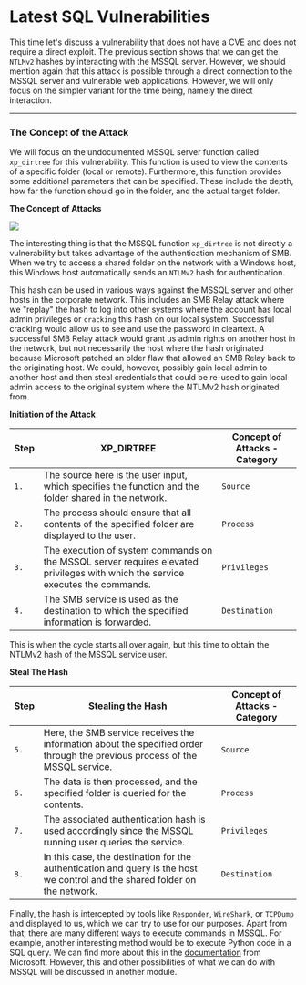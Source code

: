 # Latest SQL Vulnerabilities

This time let's discuss a vulnerability that does not have a CVE and does not require a direct exploit. The previous section shows that we can get the `NTLMv2` hashes by interacting with the MSSQL server. However, we should mention again that this attack is possible through a direct connection to the MSSQL server and vulnerable web applications. However, we will only focus on the simpler variant for the time being, namely the direct interaction.

***

### The Concept of the Attack

We will focus on the undocumented MSSQL server function called `xp_dirtree` for this vulnerability. This function is used to view the contents of a specific folder (local or remote). Furthermore, this function provides some additional parameters that can be specified. These include the depth, how far the function should go in the folder, and the actual target folder.

**The Concept of Attacks**

![](https://academy.hackthebox.com/storage/modules/116/attack\_concept2.png)

The interesting thing is that the MSSQL function `xp_dirtree` is not directly a vulnerability but takes advantage of the authentication mechanism of SMB. When we try to access a shared folder on the network with a Windows host, this Windows host automatically sends an `NTLMv2` hash for authentication.

This hash can be used in various ways against the MSSQL server and other hosts in the corporate network. This includes an SMB Relay attack where we "replay" the hash to log into other systems where the account has local admin privileges or `cracking` this hash on our local system. Successful cracking would allow us to see and use the password in cleartext. A successful SMB Relay attack would grant us admin rights on another host in the network, but not necessarily the host where the hash originated because Microsoft patched an older flaw that allowed an SMB Relay back to the originating host. We could, however, possibly gain local admin to another host and then steal credentials that could be re-used to gain local admin access to the original system where the NTLMv2 hash originated from.

**Initiation of the Attack**

| **Step** | **XP\_DIRTREE**                                                                                                                 | **Concept of Attacks - Category** |
| -------- | ------------------------------------------------------------------------------------------------------------------------------- | --------------------------------- |
| `1.`     | The source here is the user input, which specifies the function and the folder shared in the network.                           | `Source`                          |
| `2.`     | The process should ensure that all contents of the specified folder are displayed to the user.                                  | `Process`                         |
| `3.`     | The execution of system commands on the MSSQL server requires elevated privileges with which the service executes the commands. | `Privileges`                      |
| `4.`     | The SMB service is used as the destination to which the specified information is forwarded.                                     | `Destination`                     |

This is when the cycle starts all over again, but this time to obtain the NTLMv2 hash of the MSSQL service user.

**Steal The Hash**

| **Step** | **Stealing the Hash**                                                                                                       | **Concept of Attacks - Category** |
| -------- | --------------------------------------------------------------------------------------------------------------------------- | --------------------------------- |
| `5.`     | Here, the SMB service receives the information about the specified order through the previous process of the MSSQL service. | `Source`                          |
| `6.`     | The data is then processed, and the specified folder is queried for the contents.                                           | `Process`                         |
| `7.`     | The associated authentication hash is used accordingly since the MSSQL running user queries the service.                    | `Privileges`                      |
| `8.`     | In this case, the destination for the authentication and query is the host we control and the shared folder on the network. | `Destination`                     |

Finally, the hash is intercepted by tools like `Responder`, `WireShark`, or `TCPDump` and displayed to us, which we can try to use for our purposes. Apart from that, there are many different ways to execute commands in MSSQL. For example, another interesting method would be to execute Python code in a SQL query. We can find more about this in the [documentation](https://docs.microsoft.com/en-us/sql/machine-learning/tutorials/quickstart-python-create-script?view=sql-server-ver15) from Microsoft. However, this and other possibilities of what we can do with MSSQL will be discussed in another module.
